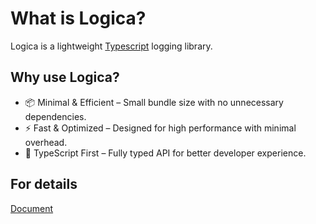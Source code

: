 # What is Logica?
Logica is a lightweight [Typescript](https://wikipedia.org/wiki/TypeScript) logging library.

## Why use Logica?
- 📦 Minimal & Efficient – Small bundle size with no unnecessary dependencies.
- ⚡ Fast & Optimized – Designed for high performance with minimal overhead.
- 🎯 TypeScript First – Fully typed API for better developer experience.

## For details
[Document](https://axudocs.netlify.app/packages/logica/introduction/what-is-logica.html)
